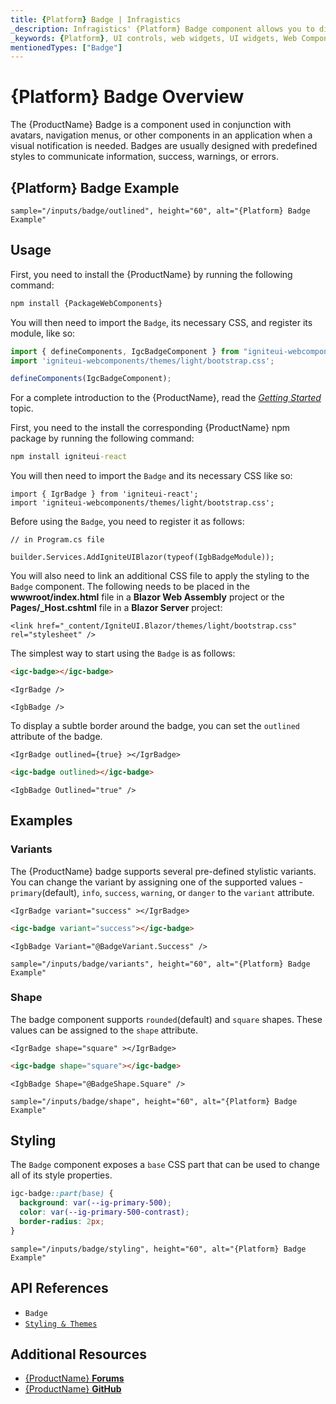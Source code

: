 ```yaml
---
title: {Platform} Badge | Infragistics
_description: Infragistics' {Platform} Badge component allows you to display content in a predefined style to decorate other components anywhere in an application.
_keywords: {Platform}, UI controls, web widgets, UI widgets, Web Components, {Platform} Badge Components, Infragistics
mentionedTypes: ["Badge"]
---
```


# {Platform} Badge Overview

The {ProductName} Badge is a component used in conjunction with avatars, navigation menus, or other components in an application when a visual notification is needed. Badges are usually designed with predefined styles to communicate information, success, warnings, or errors.

## {Platform} Badge Example

`sample="/inputs/badge/outlined", height="60", alt="{Platform} Badge Example"`

<div class="divider"></div>

## Usage

<!-- WebComponents -->
First, you need to install the {ProductName} by running the following command:

```cmd
npm install {PackageWebComponents}
```

You will then need to import the `Badge`, its necessary CSS, and register its module, like so:

```ts
import { defineComponents, IgcBadgeComponent } from "igniteui-webcomponents";
import 'igniteui-webcomponents/themes/light/bootstrap.css';

defineComponents(IgcBadgeComponent);
```

For a complete introduction to the {ProductName}, read the [*Getting Started*](../general-getting-started.md) topic.

<!-- end: WebComponents -->

<!-- React -->
First, you need to the install the corresponding {ProductName} npm package by running the following command:

```cmd
npm install igniteui-react
```

You will then need to import the `Badge` and its necessary CSS like so:

```tsx
import { IgrBadge } from 'igniteui-react';
import 'igniteui-webcomponents/themes/light/bootstrap.css';
```
<!-- end: React -->

<!-- Blazor -->

Before using the `Badge`, you need to register it as follows:

```razor
// in Program.cs file

builder.Services.AddIgniteUIBlazor(typeof(IgbBadgeModule));
```

You will also need to link an additional CSS file to apply the styling to the `Badge` component. The following needs to be placed in the **wwwroot/index.html** file in a **Blazor Web Assembly** project or the **Pages/_Host.cshtml** file in a **Blazor Server** project:

```razor
<link href="_content/IgniteUI.Blazor/themes/light/bootstrap.css" rel="stylesheet" />
```

<!-- end: Blazor -->

The simplest way to start using the `Badge` is as follows:

```html
<igc-badge></igc-badge>
```

```tsx
<IgrBadge />
```

```razor
<IgbBadge />
```

To display a subtle border around the badge, you can set the `outlined` attribute of the badge.

```tsx
<IgrBadge outlined={true} ></IgrBadge>
```

```html
<igc-badge outlined></igc-badge>
```

```razor
<IgbBadge Outlined="true" />
```

## Examples

### Variants

The {ProductName} badge supports several pre-defined stylistic variants. You can change the variant by assigning one of the supported values - `primary`(default), `info`, `success`, `warning`, or `danger` to the `variant` attribute.

```tsx
<IgrBadge variant="success" ></IgrBadge>
```

```html
<igc-badge variant="success"></igc-badge>
```

```razor
<IgbBadge Variant="@BadgeVariant.Success" />
```

`sample="/inputs/badge/variants", height="60", alt="{Platform} Badge Example"`



### Shape

The badge component supports `rounded`(default) and `square` shapes. These values can be assigned to the `shape` attribute.

```tsx
<IgrBadge shape="square" ></IgrBadge>
```

```html
<igc-badge shape="square"></igc-badge>
```

```razor
<IgbBadge Shape="@BadgeShape.Square" />
```

`sample="/inputs/badge/shape", height="60", alt="{Platform} Badge Example"`



## Styling

The `Badge` component exposes a `base` CSS part that can be used to change all of its style properties.

```css
igc-badge::part(base) {
  background: var(--ig-primary-500);
  color: var(--ig-primary-500-contrast);
  border-radius: 2px;
}
```

`sample="/inputs/badge/styling", height="60", alt="{Platform} Badge Example"`


<div class="divider--half"></div>

## API References

 - `Badge`
 - [`Styling & Themes`](../themes/overview.md)

## Additional Resources

* [{ProductName} **Forums**]({ForumsLink})
* [{ProductName} **GitHub**]({GithubLink})
